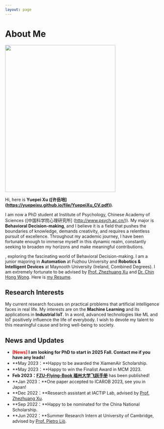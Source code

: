 ```yaml
---
layout: page
---
```


# About Me

<img src="https://yuepeixu.github.io/images/Yuepei_Xu.jpg" class="floatpic" width="360" height="480">



Hi, here is **Yuepei Xu ([许岳培] (https://yuepeixu.github.io/file/YuepeiXu_CV.pdf))**.


I am now a PhD student at Institute of Psychology, Chinese Academy of Sciences ([中国科学院心理研究所] (http://www.psych.ac.cn/)). My major is **Behavioral Decision-making**, and I believe it is a field that pushes the boundaries of knowledge, demands creativity, and requires a relentless pursuit of excellence. Throughout my academic journey, I have been fortunate enough to immerse myself in this dynamic realm, constantly seeking to broaden my horizons and make meaningful contributions.

, exploring the fascinating world of Behavioral Decision-making. 
I am a junior majoring in **Automation** at Fuzhou University and **Robotics & Intelligent Devices** at Maynooth University (Ireland, Combined Degrees). I am extremely fortunate to be advised by [Prof. Zhezhuang Xu](https://dqxy.fzu.edu.cn/info/1102/3547.htm) and [Dr. Chin Hong Wong](https://www.researchgate.net/profile/Chin-Hong-Wong). Here is [my Resume](https://caihanlin.com/file/Resume-HanlinCAI.pdf).

## Research Interests

My current research focuses on practical problems that artificial intelligence faces in real life. My interests are on the **Machine Learning** and its applications in **Industrial IoT**. In a word, advanced technologies like ML and IoT positively influence the life of everybody.  I wish to devote my talent to this meaningful cause and bring well-being to society.

## News and Updates

- **<font color='red'>[News]</font> I am looking for PhD to start in 2025 Fall. Contact me if you have any leads!**
- **May 2023：**Happy to be awarded the XiamenAir Scholarship.
- **May 2023：**Happy to win the Finalist Award in MCM 2023.
- **Feb 2023：**[**FZU-Flying-Book 福州大学飞跃手册**](https://fzu-fly.online/) has been published!
- **Jan 2023：**One paper accepted to ICAROB 2023, see you in Japan!
- **Dec 2022：**Research assistant at IACTIP Lab, advised by [Prof. Zhezhuang Xu](https://dqxy.fzu.edu.cn/en/info/1009/1072.htm).
- **Sep 2022：**Happy to be nominated for the China National Scholarship.
- **Jun 2022：**Summer Research Intern at University of Cambridge, advised by [Prof. Pietro Liò](https://www.cl.cam.ac.uk/~pl219/ ).
